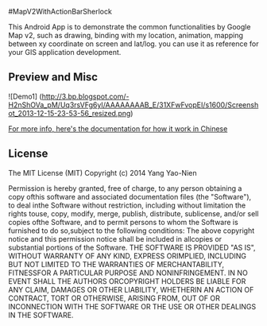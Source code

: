#MapV2WithActionBarSherlock


This Android App is to demonstrate the common functionalities by Google Map v2, such as drawing, binding with my location, animation, mapping between xy coordinate on screen and lat/log. you can use it as reference for your GIS application development. 


## Preview and Misc

![Demo1] (http://3.bp.blogspot.com/-H2nShOVa_pM/Uq3rsVFg6yI/AAAAAAAAB_E/31XFwFvopEI/s1600/Screenshot_2013-12-15-23-53-56_resized.png)

[For more info, here's the documentation for how it work in Chinese](http://paulyang0125.blogspot.tw/2013/10/andriod-googlemap-v2.html)



## License

The MIT License (MIT) Copyright (c) 2014 Yang Yao-Nien 

Permission is hereby granted, free of charge, to any person obtaining a copy ofthis software and associated documentation files (the "Software"), to deal inthe Software without restriction, including without limitation the rights touse, copy, modify, merge, publish, distribute, sublicense, and/or sell copies ofthe Software, and to permit persons to whom the Software is furnished to do so,subject to the following conditions: The above copyright notice and this permission notice shall be included in allcopies or substantial portions of the Software. THE SOFTWARE IS PROVIDED "AS IS", WITHOUT WARRANTY OF ANY KIND, EXPRESS ORIMPLIED, INCLUDING BUT NOT LIMITED TO THE WARRANTIES OF MERCHANTABILITY, FITNESSFOR A PARTICULAR PURPOSE AND NONINFRINGEMENT. IN NO EVENT SHALL THE AUTHORS ORCOPYRIGHT HOLDERS BE LIABLE FOR ANY CLAIM, DAMAGES OR OTHER LIABILITY, WHETHERIN AN ACTION OF CONTRACT, TORT OR OTHERWISE, ARISING FROM, OUT OF OR INCONNECTION WITH THE SOFTWARE OR THE USE OR OTHER DEALINGS IN THE SOFTWARE.

